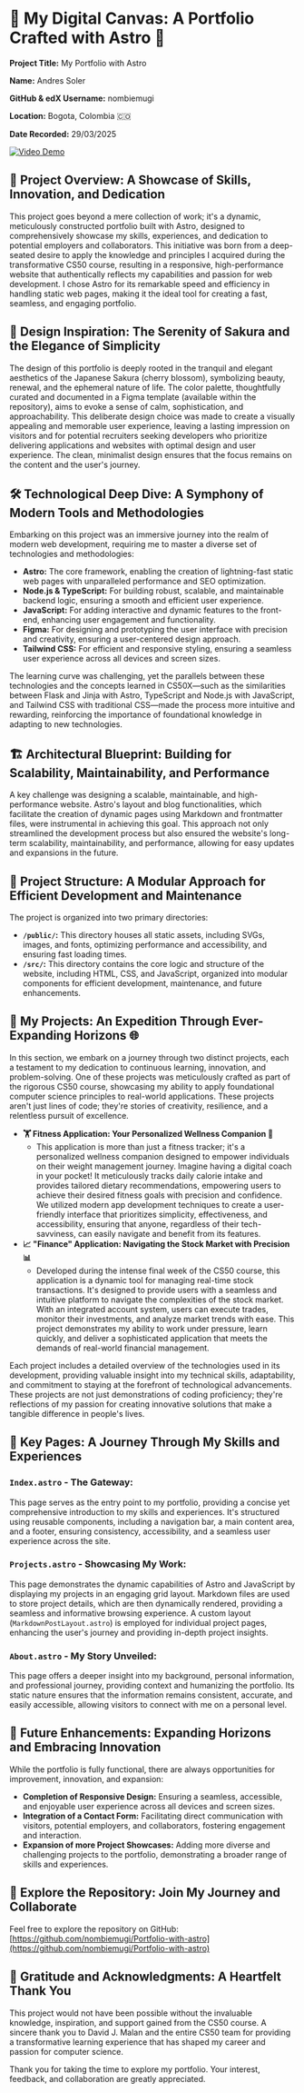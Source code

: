 # 🌸 My Digital Canvas: A Portfolio Crafted with Astro 🚀

**Project Title:** My Portfolio with Astro

**Name:** Andres Soler

**GitHub & edX Username:** nombiemugi

**Location:** Bogota, Colombia 🇨🇴

**Date Recorded:** 29/03/2025

[![Video Demo](https://www.youtube.com/watch?v=Gn9vX25LuTk)](https://www.youtube.com/watch?v=Gn9vX25LuTk)

## 🌟 Project Overview: A Showcase of Skills, Innovation, and Dedication

This project goes beyond a mere collection of work; it's a dynamic, meticulously constructed portfolio built with Astro, designed to comprehensively showcase my skills, experiences, and dedication to potential employers and collaborators. This initiative was born from a deep-seated desire to apply the knowledge and principles I acquired during the transformative CS50 course, resulting in a responsive, high-performance website that authentically reflects my capabilities and passion for web development. I chose Astro for its remarkable speed and efficiency in handling static web pages, making it the ideal tool for creating a fast, seamless, and engaging portfolio.

## 🎨 Design Inspiration: The Serenity of Sakura and the Elegance of Simplicity

The design of this portfolio is deeply rooted in the tranquil and elegant aesthetics of the Japanese Sakura (cherry blossom), symbolizing beauty, renewal, and the ephemeral nature of life. The color palette, thoughtfully curated and documented in a Figma template (available within the repository), aims to evoke a sense of calm, sophistication, and approachability. This deliberate design choice was made to create a visually appealing and memorable user experience, leaving a lasting impression on visitors and for potential recruiters seeking developers who prioritize delivering applications and websites with optimal design and user experience. The clean, minimalist design ensures that the focus remains on the content and the user's journey.

## 🛠️ Technological Deep Dive: A Symphony of Modern Tools and Methodologies

Embarking on this project was an immersive journey into the realm of modern web development, requiring me to master a diverse set of technologies and methodologies:

* **Astro:** The core framework, enabling the creation of lightning-fast static web pages with unparalleled performance and SEO optimization.
* **Node.js & TypeScript:** For building robust, scalable, and maintainable backend logic, ensuring a smooth and efficient user experience.
* **JavaScript:** For adding interactive and dynamic features to the front-end, enhancing user engagement and functionality.
* **Figma:** For designing and prototyping the user interface with precision and creativity, ensuring a user-centered design approach.
* **Tailwind CSS:** For efficient and responsive styling, ensuring a seamless user experience across all devices and screen sizes.

The learning curve was challenging, yet the parallels between these technologies and the concepts learned in CS50X—such as the similarities between Flask and Jinja with Astro, TypeScript and Node.js with JavaScript, and Tailwind CSS with traditional CSS—made the process more intuitive and rewarding, reinforcing the importance of foundational knowledge in adapting to new technologies.

## 🏗️ Architectural Blueprint: Building for Scalability, Maintainability, and Performance

A key challenge was designing a scalable, maintainable, and high-performance website. Astro's layout and blog functionalities, which facilitate the creation of dynamic pages using Markdown and frontmatter files, were instrumental in achieving this goal. This approach not only streamlined the development process but also ensured the website's long-term scalability, maintainability, and performance, allowing for easy updates and expansions in the future.

## 📂 Project Structure: A Modular Approach for Efficient Development and Maintenance

The project is organized into two primary directories:

* **`/public/`:** This directory houses all static assets, including SVGs, images, and fonts, optimizing performance and accessibility, and ensuring fast loading times.
* **`/src/`:** This directory contains the core logic and structure of the website, including HTML, CSS, and JavaScript, organized into modular components for efficient development, maintenance, and future enhancements.

## 🚀 My Projects: An Expedition Through Ever-Expanding Horizons 🌐

In this section, we embark on a journey through two distinct projects, each a testament to my dedication to continuous learning, innovation, and problem-solving. One of these projects was meticulously crafted as part of the rigorous CS50 course, showcasing my ability to apply foundational computer science principles to real-world applications. These projects aren't just lines of code; they're stories of creativity, resilience, and a relentless pursuit of excellence.

* **🏋️ Fitness Application: Your Personalized Wellness Companion 🥗**
    * This application is more than just a fitness tracker; it's a personalized wellness companion designed to empower individuals on their weight management journey. Imagine having a digital coach in your pocket! It meticulously tracks daily calorie intake and provides tailored dietary recommendations, empowering users to achieve their desired fitness goals with precision and confidence. We utilized modern app development techniques to create a user-friendly interface that prioritizes simplicity, effectiveness, and accessibility, ensuring that anyone, regardless of their tech-savviness, can easily navigate and benefit from its features.
* **📈 "Finance" Application: Navigating the Stock Market with Precision 📊**
    * Developed during the intense final week of the CS50 course, this application is a dynamic tool for managing real-time stock transactions. It's designed to provide users with a seamless and intuitive platform to navigate the complexities of the stock market. With an integrated account system, users can execute trades, monitor their investments, and analyze market trends with ease. This project demonstrates my ability to work under pressure, learn quickly, and deliver a sophisticated application that meets the demands of real-world financial management.

Each project includes a detailed overview of the technologies used in its development, providing valuable insight into my technical skills, adaptability, and commitment to staying at the forefront of technological advancements. These projects are not just demonstrations of coding proficiency; they're reflections of my passion for creating innovative solutions that make a tangible difference in people's lives.

## 📄 Key Pages: A Journey Through My Skills and Experiences

### **`Index.astro` - The Gateway:**

This page serves as the entry point to my portfolio, providing a concise yet comprehensive introduction to my skills and experiences. It's structured using reusable components, including a navigation bar, a main content area, and a footer, ensuring consistency, accessibility, and a seamless user experience across the site.

### **`Projects.astro` - Showcasing My Work:**

This page demonstrates the dynamic capabilities of Astro and JavaScript by displaying my projects in an engaging grid layout. Markdown files are used to store project details, which are then dynamically rendered, providing a seamless and informative browsing experience. A custom layout (`MarkdownPostLayout.astro`) is employed for individual project pages, enhancing the user's journey and providing in-depth project insights.

### **`About.astro` - My Story Unveiled:**

This page offers a deeper insight into my background, personal information, and professional journey, providing context and humanizing the portfolio. Its static nature ensures that the information remains consistent, accurate, and easily accessible, allowing visitors to connect with me on a personal level.

## 🚀 Future Enhancements: Expanding Horizons and Embracing Innovation

While the portfolio is fully functional, there are always opportunities for improvement, innovation, and expansion:

* **Completion of Responsive Design:** Ensuring a seamless, accessible, and enjoyable user experience across all devices and screen sizes.
* **Integration of a Contact Form:** Facilitating direct communication with visitors, potential employers, and collaborators, fostering engagement and interaction.
* **Expansion of more Project Showcases:** Adding more diverse and challenging projects to the portfolio, demonstrating a broader range of skills and experiences.

## 🔗 Explore the Repository: Join My Journey and Collaborate

Feel free to explore the repository on GitHub: [https://github.com/nombiemugi/Portfolio-with-astro](https://github.com/nombiemugi/Portfolio-with-astro)

## 🙏 Gratitude and Acknowledgments: A Heartfelt Thank You

This project would not have been possible without the invaluable knowledge, inspiration, and support gained from the CS50 course. A sincere thank you to David J. Malan and the entire CS50 team for providing a transformative learning experience that has shaped my career and passion for computer science.

Thank you for taking the time to explore my portfolio. Your interest, feedback, and collaboration are greatly appreciated.
